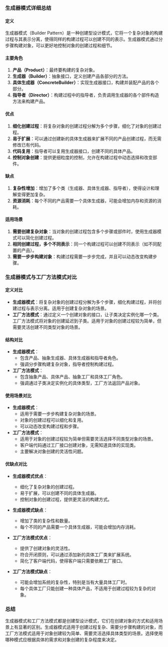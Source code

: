### 生成器模式详细总结

#### 定义
生成器模式（Builder Pattern）是一种创建型设计模式，它将一个复杂对象的构建过程与其表示分离，使得同样的构建过程可以创建不同的表示。生成器模式通过分步骤构建对象，可以更好地控制对象的创建过程和细节。

#### 主要角色
1. **产品（Product）**：最终要构建的复杂对象。
2. **生成器（Builder）**：抽象接口，定义创建产品各部分的方法。
3. **具体生成器（ConcreteBuilder）**：实现生成器接口，构建并装配产品的各个部分。
4. **指导者（Director）**：构建过程中的指导者，负责调用生成器的各个部件构造方法来构建产品。

#### 优点
1. **细化创建过程**：将复杂对象的创建过程分解为多个步骤，细化了对象的创建过程。
2. **易于扩展**：可以通过创建新的具体生成器来扩展不同的产品创建过程，而无需修改已有代码。
3. **代码复用**：指导者可以复用生成器接口，创建不同的具体产品。
4. **控制对象创建**：提供更细粒度的控制，允许在构建过程中动态选择和改变部件。

#### 缺点
1. **复杂性增加**：增加了多个类（生成器、具体生成器、指导者），使得设计和理解变得更加复杂。
2. **资源消耗**：每个不同的产品需要一个具体生成器，可能会增加内存和资源的消耗。

#### 适用场景
1. **需要创建复杂对象**：当对象的创建过程包含多个步骤或部件时，使用生成器模式可以简化创建过程。
2. **相同创建过程，多个不同表示**：同一个构建过程可以创建不同表示（如不同配置的产品）。
3. **需要一步步构建对象**：构建过程需要一步步完成，并且可以动态改变构建步骤。

### 生成器模式与工厂方法模式对比

#### 定义对比
- **生成器模式**：将复杂对象的创建过程分解为多个步骤，细化构建过程，并将创建过程与表示分离。适用于创建复杂对象的场景。
- **工厂方法模式**：通过定义一个创建对象的接口，让子类决定实例化哪一个类。工厂方法模式将对象的创建延迟到子类。适用于对象的创建过程较为简单，但需要灵活创建不同类型对象的场景。

#### 结构对比
- **生成器模式**：
    - 包含产品、抽象生成器、具体生成器和指导者角色。
    - 强调分步骤构建复杂对象，指导者控制构建过程。
- **工厂方法模式**：
    - 包含抽象产品、具体产品、抽象工厂和具体工厂角色。
    - 强调通过子类决定实例化的具体类型，工厂方法返回产品对象。

#### 使用场景对比
- **生成器模式**：
    - 适用于需要一步步构建复杂对象的场景。
    - 对象的创建过程可以细化和复用。
    - 可以动态改变构建过程和步骤。
- **工厂方法模式**：
    - 适用于对象的创建过程较为简单但需要灵活选择不同类型对象的场景。
    - 客户端代码通过工厂接口创建对象，无需知道具体的实现类。
    - 主要解决对象创建的灵活性问题。

#### 优缺点对比
- **生成器模式优点**：
    - 细化了复杂对象的创建过程。
    - 易于扩展，可以创建不同的具体生成器。
    - 控制对象的创建过程，提供更灵活的构建方式。
- **生成器模式缺点**：
    - 增加了类的复杂性和数量。
    - 每个不同的产品需要一个具体生成器，可能会增加内存消耗。

- **工厂方法模式优点**：
    - 提供了创建对象的灵活性。
    - 符合开闭原则，可以通过添加新的具体工厂类来扩展系统。
    - 简化了客户端代码，使得客户端只需要依赖工厂接口。
- **工厂方法模式缺点**：
    - 可能会增加系统的复杂性，特别是当有大量具体工厂时。
    - 每个具体工厂只能创建一种具体产品，不适用于创建过程较为复杂的对象。

### 总结

生成器模式和工厂方法模式都是创建型设计模式，它们在创建对象的方式和适用场景上有显著的区别。生成器模式适用于创建过程复杂、需要分步骤构建的对象，而工厂方法模式适用于对象创建较为简单、需要灵活选择具体类型的场景。选择使用哪种模式应根据具体的需求和对象创建的复杂程度来决定。